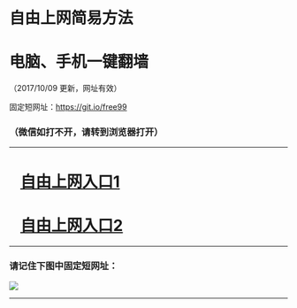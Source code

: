 ﻿# 自由上网简易方法

# 电脑、手机一键翻墙

（2017/10/09 更新，网址有效）

固定短网址：https://git.io/free99

### （微信如打不开，请转到浏览器打开）


***





# &nbsp;&nbsp; <a href="http://ft605620890.fwq-tz-1001.info/fwqtz01.html?t=100900125934 " target="_blank">自由上网入口1</a>
# &nbsp;&nbsp; <a href="http://ft557930288.fwq-tz-1002.info/fwqtz02.html?t=100900114194 " target="_blank">自由上网入口2</a>
***

### 请记住下图中固定短网址：

<img src="https://s3-us-west-2.amazonaws.com/fwq-1001/yjfq-20170905okok.png" /> 


***

